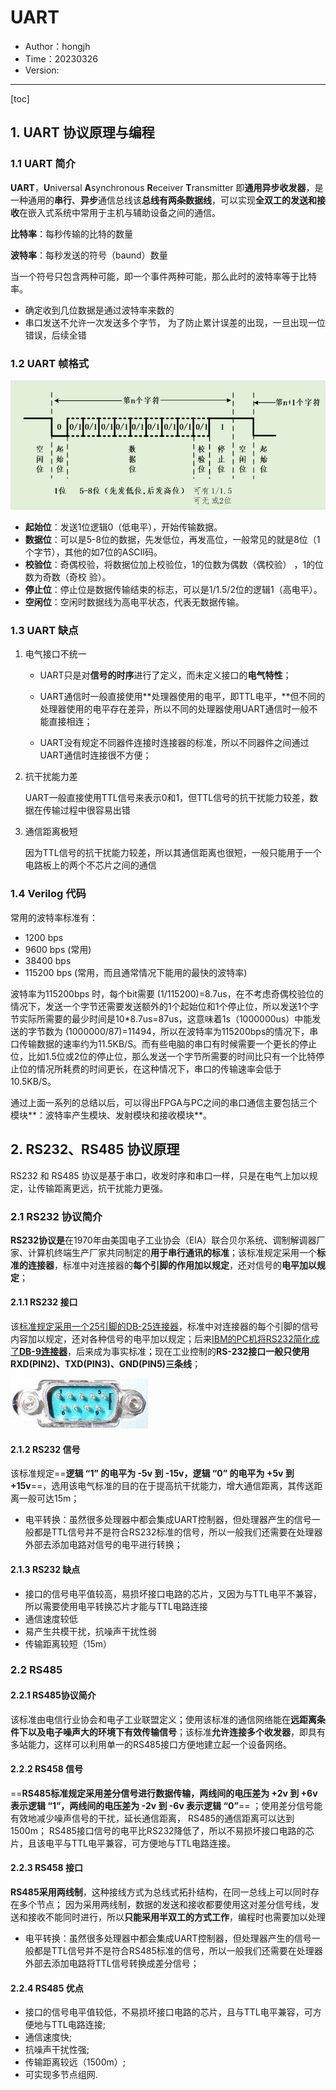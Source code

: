 # UART

- Author：hongjh
- Time：20230326
- Version:

---------

[toc]

## 1. UART 协议原理与编程

### 1.1 UART 简介

**UART**，**U**niversal **A**synchronous **R**eceiver **T**ransmitter 即**通用异步收发器**，是一种通用的**串行**、**异步**通信总线该**总线有两条数据线**，可以实现**全双工的发送和接收**在嵌入式系统中常用于主机与辅助设备之间的通信。 

**比特率**：每秒传输的比特的数量

**波特率**：每秒发送的符号（baund）数量

当一个符号只包含两种可能，即一个事件两种可能，那么此时的波特率等于比特率。

- 确定收到几位数据是通过波特率来数的
- 串口发送不允许一次发送多个字节， 为了防止累计误差的出现，一旦出现一位错误，后续全错

### 1.2 UART 帧格式

![image-20220313170242990](./MD_IMG/UART.assets/image-20220313170242990.png)

- **起始位**：发送1位逻辑0（低电平），开始传输数据。
- **数据位**：可以是5-8位的数据，先发低位，再发高位，一般常见的就是8位（1个字节），其他的如7位的ASCII码。
- **校验位**：奇偶校验，将数据位加上校验位，1的位数为偶数（偶校验） ，1的位数为奇数（奇校
  验）。
- **停止位**：停止位是数据传输结束的标志，可以是1/1.5/2位的逻辑1（高电平）。
- **空闲位**：空闲时数据线为高电平状态，代表无数据传输。

### 1.3 UART 缺点

1. 电气接口不统一

   - UART只是对**信号的时序**进行了定义，而未定义接口的**电气特性**；

   - UART通信时一般直接使用**处理器使用的电平，即TTL电平，**但不同的处理器使用的电平存在差异，所以不同的处理器使用UART通信时一般不能直接相连；

   - UART没有规定不同器件连接时连接器的标准，所以不同器件之间通过UART通信时连接很不方便；

2. 抗干扰能力差

   UART一般直接使用TTL信号来表示0和1，但TTL信号的抗干扰能力较差，数据在传输过程中很容易出错

3. 通信距离极短

   因为TTL信号的抗干扰能力较差，所以其通信距离也很短，一般只能用于一个电路板上的两个不芯片之间的通信

### 1.4 Verilog 代码

常用的波特率标准有：

- 1200 bps
- 9600 bps (常用)
- 38400 bps
- 115200 bps (常用，而且通常情况下能用的最快的波特率)

波特率为115200bps 时，每个bit需要 (1/115200)=8.7us，在不考虑奇偶校验位的情况下，发送一个字节还需要发送额外的1个起始位和1个停止位，所以发送1个字节实际所需要的最少时间是10*8.7us=87us，这意味着1s（1000000us）中能发送的字节数为 (1000000/87)=11494，所以在波特率为115200bps的情况下，串口传输数据的速率约为11.5KB/S。而有些电脑的串口有时候需要一个更长的停止位，比如1.5位或2位的停止位，那么发送一个字节所需要的时间比只有一个比特停止位的情况所耗费的时间更长，在这种情况下，串口的传输速率会低于10.5KB/S。

通过上面一系列的总结以后，可以得出FPGA与PC之间的串口通信主要包括三个模块**：波特率产生模块、发射模块和接收模块**。



## 2. RS232、RS485 协议原理

RS232 和 RS485 协议是基于串口，收发时序和串口一样，只是在电气上加以规定，让传输距离更远，抗干扰能力更强。

### 2.1 RS232 协议简介

**RS232协议是**在1970年由美国电子工业协会（EIA）联合贝尔系统、调制解调器厂家、计算机终端生产厂家共同制定的**用于串行通讯的标准**；该标准规定采用一个**标准的连接器**，标准中对连接器的**每个引脚的作用加以规定**，还对信号的**电平加以规定**；

#### 2.1.1 RS232 接口

该<u>标准规定采用一个25引脚的DB-25连接器</u>，标准中对连接器的每个引脚的信号内容加以规定，还对各种信号的电平加以规定；后来<u>IBM的PC机将RS232简化成了**DB-9连接器**</u>，后来成为事实标准；现在工业控制的**RS-232接口一般只使用RXD(PIN2)、TXD(PIN3)、GND(PIN5)三条线**；

![img](./MD_IMG/UART.assets/1426240-20180908161719368-241377247.jpg)



#### 2.1.2 RS232 信号

该标准规定==**逻辑 “1” 的电平为 -5v 到 -15v，逻辑 “0” 的电平为 +5v 到 +15v**==，选用该电气标准的目的在于提高抗干扰能力，增大通信距离，其传送距离一般可达15m；

- 电平转换：虽然很多处理器中都会集成UART控制器，但处理器产生的信号一般都是TTL信号并不是符合RS232标准的信号，所以一般我们还需要在处理器外部去添加电路对信号的电平进行转换；

#### 2.1.3 RS232 缺点

- 接口的信号电平值较高，易损坏接口电路的芯片，又因为与TTL电平不兼容，所以需要使用电平转换芯片才能与TTL电路连接
- 通信速度较低
- 易产生共模干扰，抗噪声干扰性弱
- 传输距离较短（15m）

### 2.2 RS485

#### 2.2.1 RS485协议简介

该标准由电信行业协会和电子工业联盟定义；使用该标准的通信网络能在**远距离条件下以及电子噪声大的环境下有效传输信号**；该标准**允许连接多个收发器**，即具有多站能力，这样可以利用单一的RS485接口方便地建立起一个设备网络。 

#### 2.2.2 RS458 信号

==**RS485标准规定采用差分信号进行数据传输，两线间的电压差为 +2v 到 +6v 表示逻辑 “1”，两线间的电压差为 -2v 到 -6v 表示逻辑 “0”**== ；使用差分信号能有效地减少噪声信号的干扰，延长通信距离， RS485的通信距离可以达到1500m； RS485接口信号的电平比RS232降低了，所以不易损坏接口电路的芯片，且该电平与TTL电平兼容，可方便地与TTL电路连接。

#### 2.2.3 RS458 接口

**RS485采用两线制**，这种接线方式为总线式拓扑结构，在同一总线上可以同时存在多个节点；
因为采用两线制，数据的发送和接收都要使用这对差分信号线，发送和接收不能同时进行，所以**只能采用半双工的方式工作**，编程时也需要加以处理

- 电平转换：虽然很多处理器中都会集成UART控制器，但处理器产生的信号一般都是TTL信号并不是符合RS485标准的信号，所以一般我们还需要在处理器外部去添加电路将TTL信号转换成差分信号；

#### 2.2.4 RS485 优点

- 接口的信号电平值较低，不易损坏接口电路的芯片，且与TTL电平兼容，可方便地与TTL电路连接;
- 通信速度快;
- 抗噪声干扰性强;
- 传输距离较远（1500m）;
- 可实现多节点组网.

